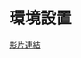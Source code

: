 # 環境設置

[影片連結](https://www.youtube.com/watch?v=_POT8K638VY&list=PLysLvOneEETPlOI_PI4mJnocqIpr2cSHS)
